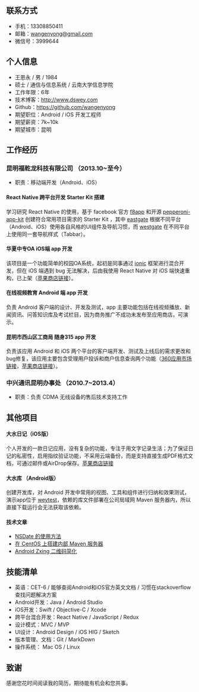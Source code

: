 ## 联系方式

* 手机：13308850411
* 邮箱：wangenyong@gmail.com
* 微信号：3999644

## 个人信息

* 王恩永 / 男 / 1984
* 硕士 / 通信与信息系统 / 云南大学信息学院
* 工作年限：6年
* 技术博客：http://www.dswey.com
* Github：https://github.com/wangenyong
* 期望职位：Android / iOS 开发工程师
* 期望薪资：7k~10k
* 期望城市：昆明

## 工作经历

### 昆明福乾龙科技有限公司 （2013.10~至今）

* 职责：移动端开发（Android、iOS）

#### React Native 跨平台开发 Starter Kit 搭建

学习研究 React Native 的使用，基于 facebook 官方 [f8app](https://github.com/fbsamples/f8app) 和开源 [pepperoni-app-kit](https://github.com/futurice/pepperoni-app-kit) 创建符合常用项目需求的 Starter Kit ，其中 [eastgate](https://github.com/wangenyong/eastgate) 根据不同平台（Android、iOS）使用各自风格的UI组件及导航习惯，而 [westgate](https://github.com/wangenyong/westgate) 在不同平台上使用同一套导航样式（Tabbar）。

#### 华夏中专OA iOS端 app 开发

该项目是一个功能简单的校园OA系统，起初是同事通过 [ionic](https://ionicframework.com/) 框架进行混合开发，但在 iOS 端遇到 bug 无法解决，后由我使用 React Native 对 iOS 端快速重构，已上架（[苹果商店链接](https://appsto.re/cn/Ew3ndb.i)）。

#### 在线视频教育 Android 端 app 开发

负责 Android 客户端的设计、开发及测试，app 主要功能包括在线视频播放、新闻资讯、问答知识库及考试栏目，因为商务推广不成功未发布至应用商店，可演示。

#### 昆明市西山区工商局 随身315 app 开发

负责该应用 Android 和 iOS 两个平台的客户端开发、测试及上线后的需求更改和bug修复，该应用主要包含受理用户投诉和商户信息查询两个功能（[360应用市场链接](http://zhushou.360.cn/detail/index/soft_id/1596252?recrefer=SE_D_%E9%9A%8F%E8%BA%AB315)，[苹果商店链接](https://appsto.re/cn/qwnj1.i)）。

### 中兴通讯昆明办事处  （2010.7~2013.4）

* 职责：负责 CDMA 无线设备的售后技术支持工作

## 其他项目

#### 大水日记（iOS版）

个人开发的一款日记应用，没有复杂的功能，专注于用文字记录生活；为了保证日记的私密性，启用指纹验证功能，不采用云端备份，而是支持直接生成PDF格式文档，可通过邮件或AirDrop保存。[苹果商店链接](https://appsto.re/cn/GyOZab.i)

#### 大水库 （Android版）

创建开发库，对 Android 开发中常用的视图、工具和组件进行归纳和效果测试，演示app位于 [weytest](https://github.com/wangenyong/weytest)，依赖的库文件部署在公司局域网 Maven 服务器内，所以直接下载运行会无法获取该依赖。

#### 技术文章

* [NSDate 的使用方法](http://www.dswey.com/2015/11/27/nsdate-usage/)
* [在 CentOS 上搭建内部 Maven 服务器](http://www.dswey.com/2015/10/10/private-maven-server/)
* [Android Zxing 二维码简化](http://www.dswey.com/2015/01/21/android-zxing/)

## 技能清单

* 英语：CET-6 / 能够查阅Android和iOS官方英文文档 / 习惯在stackoverflow查找问题解决方案
* Android开发：Java / Android Studio
* iOS开发：Swift / Objective-C / Xcode
* 跨平台混合开发：React Native / JavaScript / Redux
* 设计模式：MVC / MVP
* UI设计：Android Design / iOS HIG / Sketch
* 版本管理、文档：Git / MarkDown
* 操作系统： Mac OS / Linux

## 致谢

感谢您花时间阅读我的简历，期待能有机会和您共事。








